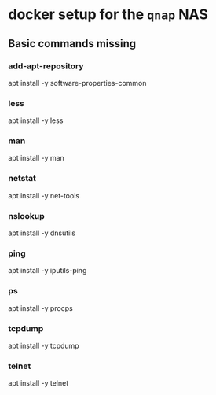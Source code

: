 # docker setup for the `qnap` NAS


## Basic commands missing

### add-apt-repository
apt install -y software-properties-common

### less
apt install -y less

### man
apt install -y man

### netstat
apt install -y net-tools

### nslookup
apt install -y dnsutils

### ping
apt install -y iputils-ping

### ps
apt install -y procps

### tcpdump
apt install -y tcpdump

### telnet
apt install -y telnet

